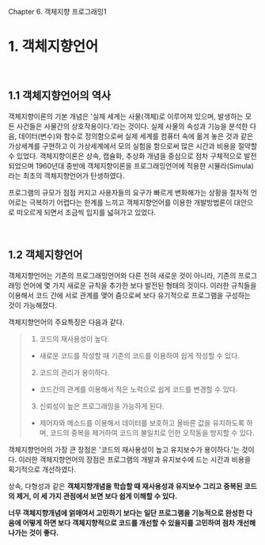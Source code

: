 Chapter 6. 객체지향 프로그래밍1

# 1. 객체지향언어

</br>

## 1.1 객체지향언어의 역사

객체지향이론의 기본 개념은 '실제 세계는 사물(객체)로 이루어져 있으며, 발생하는 모든 사건들은 사물간의 상호작용이다.'라는 것이다. 실제 사물의 속성과 기능을 분석한 다음, 데이터(변수)와 함수로 정의함으로써 실제 세계를 컴퓨터 속에 옮겨 놓은 것과 같은 가상세계를 구현하고 이 가상세계에서 모의 실험을 함으로써 많은 시간과 비용을 절약할 수 있었다. 객체지향이론은 상속, 캡슐화, 추상화 개념을 중심으로 점차 구체적으로 발전되었으며 1960년대 중반에 객체지향이론을 프로그래밍언어에 적용한 시뮬라(Simula)라는 최초의 객체지향언어가 탄생하였다.

프로그램의 규모가 점점 커지고 사용자들의 요구가 빠르게 변화해가는 상황을 절차적 언어로는 극복하기 어렵다는 한계를 느끼고 객체지향언어를 이용한 개발방법론이 대안으로 떠오르게 되면서 조금씩 입지를 넓혀가고 있었다.

</br>

## 1.2 객체지향언어

객체지향언어는 기존의 프로그래밍언어와 다른 전혀 새로운 것이 아니라, 기존의 프로그래밍 언어에 몇 가지 새로운 규칙을 추가한 보다 발전된 형태의 것이다. 이러한 규칙들을 이용해서 코드 간에 서로 관계를 맺어 줌으로써 보다 유기적으로 프로그램을 구성하는 것이 가능해졌다.

객체지향언어의 주요특징은 다음과 같다.

> 1. 코드의 재사용성이 높다.
> - 새로운 코드를 작성할 때 기존의 코드를 이용하여 쉽게 작성할 수 있다.   
> 2. 코드의 관리가 용이하다.
> - 코드간의 관계를 이용해서 적은 노력으로 쉽게 코드를 변경할 수 있다.
> 3. 신뢰성이 높은 프로그래밍을 가능하게 된다.
> - 제어자와 메소드를 이용해서 데이터를 보호하고 올바른 값을 유지하도록 하며, 코드의 중복을 제거하여 코드의 불일치로 인한 오작동을 방지할 수 있다.

객체지향언어의 가장 큰 장점은 '코드의 재사용성이 높고 유지보수가 용이하다.'는 것이다. 이러한 객체지향언어의 장점은 프로그램의 개발과 유지보수에 드는 시간과 비용을 획기적으로 개선하였다.

상속, 다형성과 같은 **객체지향개념을 학습할 때 재사용성과 유지보수 그리고 중복된 코드의 제거, 이 세 가지 관점에서 보면 보다 쉽게 이해할 수 있다.**

**너무 객체지향개념에 얽매여서 고민하기 보다는 일단 프로그램을 기능적으로 완성한 다음에 어떻게 하면 보다 객체지향적으로 코드를 개선할 수 있을지를 고민하여 점차 개선해 나가는 것이 좋다.**